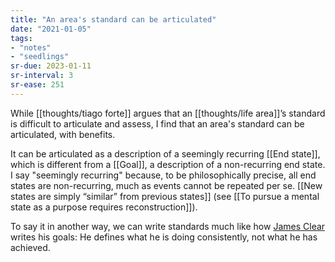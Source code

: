 ```yaml
---
title: "An area's standard can be articulated"
date: "2021-01-05"
tags:
- "notes"
- "seedlings"
sr-due: 2023-01-11
sr-interval: 3
sr-ease: 251
---
```


While [[thoughts/tiago forte]] argues that an [[thoughts/life area]]’s standard is difficult to articulate and assess, I find that an area's standard can be articulated, with benefits.

It can be articulated as a description of a seemingly recurring [[End state]], which is different from a [[Goal]], a description of a non-recurring end state. I say "seemingly recurring" because, to be philosophically precise, all end states are non-recurring, much as events cannot be repeated per se. [[New states are simply “similar” from previous states]] (see [[To pursue a mental state as a purpose requires reconstruction]]).

To say it in another way, we can write standards much like how [James Clear](craftdocs://open?blockId=A0914B11-A194-472A-9116-E349DEA7B254&spaceId=63534923-d6b9-bddc-93d1-c854ccf112a8) writes his goals: He defines what he is doing consistently, not what he has achieved.

